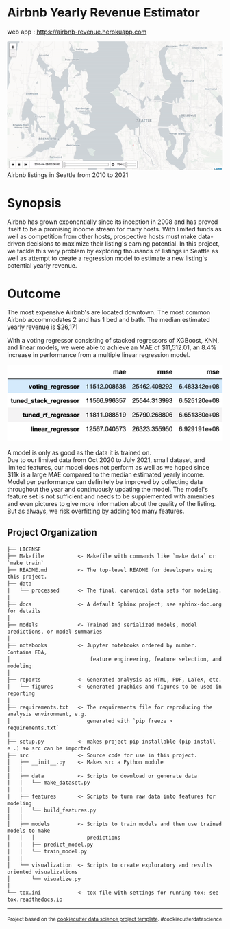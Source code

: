 Airbnb Yearly Revenue Estimator
==============================
web app : https://airbnb-revenue.herokuapp.com

![seattle_airbnbs_over_time](reports/figures/seattle_airbnbs_over_time.gif "seattle_airbnbs_over_time")\
Airbnb listings in Seattle from 2010 to 2021

# Synopsis
Airbnb has grown exponentially since its inception in 2008 and has proved
itself to be a promising income stream for many hosts. With limited funds as
well as competition from other hosts, prospective hosts must make data-driven
decisions to maximize their listing's earning potential. In this project, we
tackle this very problem by exploring thousands of listings in Seattle as well
as attempt to create a regression model to estimate a new listing's potential
yearly revenue.

# Outcome

The most expensive Airbnb's are located downtown. The most common Airbnb
accommodates 2 and has 1 bed and bath. The median estimated yearly revenue is
$26,171

With a voting regressor consisting of stacked regressors of XGBoost, KNN, and
linear models, we were able to achieve an MAE of $11,512.01, an 8.4% increase
in performance from a multiple linear regression model. 

![model_comparison](reports/figures/model_comparison.png "model_comparison")

A model is only as good as the data it is trained on.\
Due to our limited data from Oct 2020 to July 2021, small dataset, and limited
features, our model does not perform as well as we hoped since $11k is a large
MAE compared to the median estimated yearly income. Model per performance can
definitely be improved by collecting data throughout the year and continuously
updating the model. The model's feature set is not sufficient and needs to be
supplemented with amenities and even pictures to give more information about
the quality of the listing. But as always, we risk overfitting by adding too
many features.

Project Organization
------------

    ├── LICENSE
    ├── Makefile           <- Makefile with commands like `make data` or `make train`
    ├── README.md          <- The top-level README for developers using this project.
    ├── data
    │   └── processed      <- The final, canonical data sets for modeling.
    │
    ├── docs               <- A default Sphinx project; see sphinx-doc.org for details
    │
    ├── models             <- Trained and serialized models, model predictions, or model summaries
    │
    ├── notebooks          <- Jupyter notebooks ordered by number. Contains EDA,
    │                          feature engineering, feature selection, and modeling
    │
    ├── reports            <- Generated analysis as HTML, PDF, LaTeX, etc.
    │   └── figures        <- Generated graphics and figures to be used in reporting
    │
    ├── requirements.txt   <- The requirements file for reproducing the analysis environment, e.g.
    │                         generated with `pip freeze > requirements.txt`
    │
    ├── setup.py           <- makes project pip installable (pip install -e .) so src can be imported
    ├── src                <- Source code for use in this project.
    │   ├── __init__.py    <- Makes src a Python module
    │   │
    │   ├── data           <- Scripts to download or generate data
    │   │   └── make_dataset.py
    │   │
    │   ├── features       <- Scripts to turn raw data into features for modeling
    │   │   └── build_features.py
    │   │
    │   ├── models         <- Scripts to train models and then use trained models to make
    │   │   │                 predictions
    │   │   ├── predict_model.py
    │   │   └── train_model.py
    │   │
    │   └── visualization  <- Scripts to create exploratory and results oriented visualizations
    │       └── visualize.py
    │
    └── tox.ini            <- tox file with settings for running tox; see tox.readthedocs.io


--------

<p><small>Project based on the <a target="_blank" href="https://drivendata.github.io/cookiecutter-data-science/">cookiecutter data science project template</a>. #cookiecutterdatascience</small></p>
